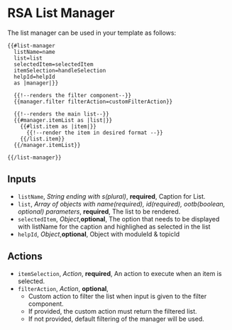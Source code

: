 # RSA List Manager

The list manager can be used in your template as follows:
```
{{#list-manager
  listName=name
  list=list
  selectedItem=selectedItem
  itemSelection=handleSelection
  helpId=helpId
  as |manager|}}

  {{!--renders the filter component--}}
  {{manager.filter filterAction=customFilterAction}}

  {{!--renders the main list--}}
  {{#manager.itemList as |list|}}
    {{#list.item as |item|}}
      {{!--render the item in desired format --}}
    {{/list.item}}
  {{/manager.itemList}}

{{/list-manager}}
```

## Inputs
* `listName`, *String ending with s(plural)*, __required__, Caption for List.
* `list`, *Array of objects with name(required), id(required), ootb(boolean, optional) parameters*, __required__, The list to be rendered.
* `selectedItem`, *Object*,__optional__, The option that needs to be displayed with listName for the caption and highlighed as selected in the list
* `helpId`, *Object*,__optional__, Object with moduleId & topicId

## Actions
* `itemSelection`, *Action*, __required__,  An action to execute when an item is selected.
* `filterAction`, *Action*, __optional__,
  * Custom action to filter the list when input is given to the filter component.
  * If provided, the custom action must return the filtered list.
  * If not provided, default filtering of the manager will be used.
